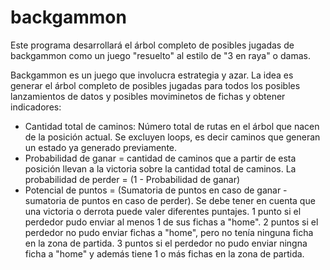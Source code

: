 # backgammon

Este programa desarrollará el árbol completo de posibles jugadas de backgammon como un juego "resuelto" al estilo de "3 en raya" o damas.

Backgammon es un juego que involucra estrategia y azar. La idea es generar el árbol completo de posibles jugadas para todos los posibles lanzamientos de datos y posibles moviminetos de fichas y obtener indicadores:

- Cantidad total de caminos: Número total de rutas en el árbol que nacen de la posición actual. Se excluyen loops, es decir caminos que generan un estado ya generado previamente.
- Probabilidad de ganar = cantidad de caminos que a partir de esta posición llevan a la victoria sobre la cantidad total de caminos. La probabilidad de perder = (1 - Probabilidad de ganar)
- Potencial de puntos = (Sumatoria de puntos en caso de ganar - sumatoria de puntos en caso de perder). Se debe tener en cuenta que una victoria o derrota puede valer diferentes puntajes. 1 punto si el perdedor pudo enviar al menos 1 de sus fichas a "home". 2 puntos si el perdedor no pudo enviar fichas a "home", pero no tenía ninguna ficha en la zona de partida. 3 puntos si el perdedor no pudo enviar ningna ficha a "home" y además tiene 1 o más fichas en la zona de partida. 
